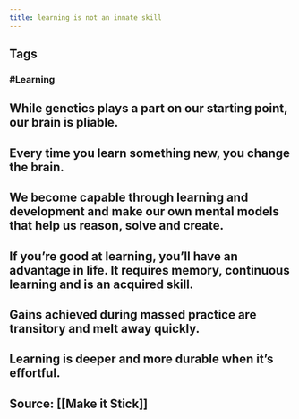 ```yaml
---
title: learning is not an innate skill
---
```


## Tags
### #Learning
## While genetics plays a part on our starting point, our brain is pliable.
## Every time you learn something new, you change the brain.
## We become capable through learning and development and make our own mental models that help us reason, solve and create.
## If you’re good at learning, you’ll have an advantage in life. It requires memory, continuous learning and is an acquired skill.
## Gains achieved during massed practice are transitory and melt away quickly.
## Learning is deeper and more durable when it’s effortful.
## Source: [[Make it Stick]]

